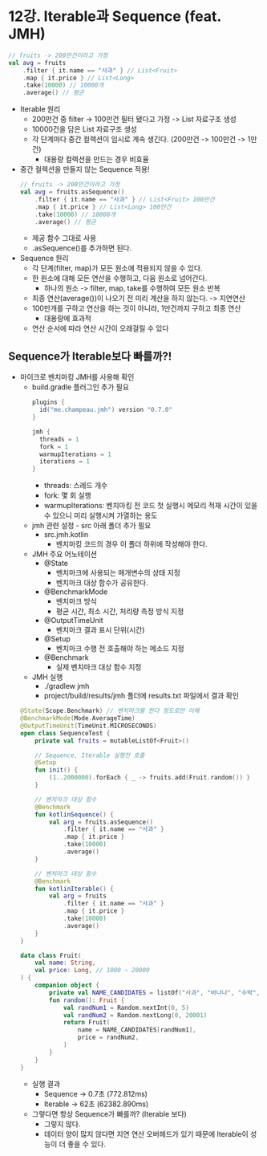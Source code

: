 # 12강. Iterable과 Sequence (feat. JMH)
```kotlin
// fruits -> 200만건이라고 가정
val avg = fruits
    .filter { it.name == "사과" } // List<Fruit>
    .map { it.price } // List<Long>
    .take(10000) // 10000개
    .average() // 평균
```
- Iterable 원리
  - 200만건 중 filter -> 100만건 필터 됐다고 가정 -> List<Fruit> 자료구조 생성
  - 10000건을 담은 List<Long> 자료구조 생성
  - 각 단계마다 중간 컬렉션이 임시로 계속 생긴다. (200만건 -> 100만건 -> 1만건) 
    - 대용량 컬렉션을 만드는 경우 비효율
- 중간 컬렉션을 만들지 않는 Sequence 적용!
    ```kotlin
    // fruits -> 200만건이라고 가정
    val avg = fruits.asSequence()
        .filter { it.name == "사과" } // List<Fruit> 100만건 
        .map { it.price } // List<Long> 100만건
        .take(10000) // 10000개
        .average() // 평균
    ```
    - 제공 함수 그대로 사용
    - .asSequence()를 추가하면 된다.
- Sequence 원리
  - 각 단계(filter, map)가 모든 원소에 적용되지 않을 수 있다.
  - 한 원소에 대해 모든 연산을 수행하고, 다음 원소로 넘어간다.
    - 하나의 원소 -> filter, map, take를 수행하여 모든 원소 반복
  - 최종 연산(average())이 나오기 전 미리 계산을 하지 않는다. -> 지연연산
  - 100만개를 구하고 연산을 하는 것이 아니라, 1만건까지 구하고 최종 연산
    - 대용량에 효과적
  - 연산 순서에 따라 연산 시간이 오래걸릴 수 있다
## Sequence가 Iterable보다 빠를까?!
- 마이크로 벤치마킹 JMH를 사용해 확인
  - build.gradle 플러그인 추가 필요
    ```groovy
    plugins {
      id("me.champeau.jmh") version "0.7.0"
    }
  
    jmh {
      threads = 1
      fork = 1
      warmupIterations = 1
      iterations = 1
    }
    ```
    - threads: 스레드 개수
    - fork: 몇 회 실행
    - warmupIterations: 벤치마킹 전 코드 첫 실행시 메모리 적재 시간이 있을 수 있으니 미리 실행시켜 가열하는 용도
  - jmh 관련 설정 - src 아래 폴더 추가 필요
    - src.jmh.kotlin
      - 벤치마킹 코드의 경우 이 폴더 하위에 작성해야 한다.
  - JMH 주요 어노테이션
    - @State
      - 벤치마크에 사용되는 매개변수의 상태 지정
      - 벤치마크 대상 함수가 공유한다.
    - @BenchmarkMode
      - 벤치마크 방식
      - 평균 시간, 최소 시간, 처리량 측정 방식 지정
    - @OutputTimeUnit
      - 벤치마크 결과 표시 단위(시간)
    - @Setup
      - 벤치마크 수행 전 호출해야 하는 메소드 지정
    - @Benchmark
      - 실제 벤치마크 대상 함수 지정
  - JMH 실행
    - ./gradlew jmh
    - project/build/results/jmh 폴더에 results.txt 파일에서 결과 확인
  ```kotlin
  @State(Scope.Benchmark) // 벤치마크를 한다 정도로만 이해
  @BenchmarkMode(Mode.AverageTime)
  @OutputTimeUnit(TimeUnit.MICROSECONDS)
  open class SequenceTest {
      private val fruits = mutableListOf<Fruit>()
  
      // Sequence, Iterable 실행전 호출
      @Setup
      fun init() {
          (1..2000000).forEach { _ -> fruits.add(Fruit.random()) }
      }
  
      // 벤치마크 대상 함수
      @Benchmark
      fun kotlinSequence() {
          val arg = fruits.asSequence()
              .filter { it.name == "사과" }
              .map { it.price }
              .take(10000)
              .average()
      }
  
      // 벤치마크 대상 함수
      @Benchmark
      fun kotlinIterable() {
          val arg = fruits
              .filter { it.name == "사과" }
              .map { it.price }
              .take(10000)
              .average()
      }
  }
  
  data class Fruit(
      val name: String,
      val price: Long, // 1000 ~ 20000
  ) {
      companion object {
          private val NAME_CANDIDATES = listOf("사과", "바나나", "수박", "체리", "오렌지")
          fun random(): Fruit {
              val randNum1 = Random.nextInt(0, 5)
              val randNum2 = Random.nextLong(0, 20001)
              return Fruit(
                  name = NAME_CANDIDATES[randNum1],
                  price = randNum2,
              )
          }
      }
  }
  ```
  - 실행 결과
    - Sequence -> 0.7초 (772.812ms)
    - Iterable -> 62초 (62382.890ms)
  - 그렇다면 항상 Sequence가 빠를까? (Iterable 보다)
    - 그렇지 않다.
    - 데이터 양이 많지 않다면 지연 연산 오버헤드가 있기 때문에 Iterable이 성능이 더 좋을 수 있다. 